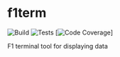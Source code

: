 # f1term

![Build](https://github.com/nemocazin/f1term/actions/workflows/build.yml/badge.svg)
![Tests](https://github.com/nemocazin/f1term/actions/workflows/test.yml/badge.svg)
[![Code Coverage](https://codecov.io/gh/nemocazin/f1term/graph/badge.svg?token=2NONBSMN6J)]

F1 terminal tool for displaying data
